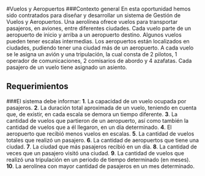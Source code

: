 #Vuelos y Aeropuertos 
###Contexto general 
En esta oportunidad hemos sido contratados para diseñar y desarrollar un sistema de Gestión de Vuelos y Aeropuertos.  Una aerolínea ofrece vuelos para transportar pasajeros, en aviones, entre diferentes ciudades.  Cada vuelo parte de un aeropuerto de inicio y arriba a un aeropuerto destino. Algunos vuelos pueden tener escalas intermedias. Los aeropuertos están localizados en ciudades, pudiendo tener una ciudad más de un aeropuerto.  A cada vuelo se le asigna un avión y una tripulación, la cual consta de 2 pilotos, 1 operador de comunicaciones, 2 comisarios de abordo y 4 azafatas.  Cada pasajero de un vuelo tiene asignado un asiento. 

## Requerimientos 

###El sistema debe informar: 
**1**. La capacidad de un vuelo ocupada por pasajeros. 
**2**. La duración total aproximada de un vuelo, teniendo en cuenta que, de existir, en cada escala se demora un tiempo diferente. 
**3**. La cantidad de vuelos que partieron de un aeropuerto, así como también la cantidad de vuelos que a él llegaron, en un día determinado. 
**4**. El aeropuerto que recibió menos vuelos en escalas. 
**5**. La cantidad de vuelos totales que realizó un pasajero. 
**6**. La cantidad de aeropuertos que tiene una ciudad. 
**7**. La ciudad que más pasajeros recibió en un día. 
**8**. La cantidad de veces que un pasajero visitó una ciudad. 
**9**. La cantidad de vuelos que realizó una tripulación en un periodo de tiempo determinado (en meses). 
**10**. La aerolínea con mayor cantidad de pasajeros en un mes determinado. 